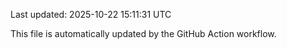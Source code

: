 Last updated: 2025-10-22 15:11:31 UTC

This file is automatically updated by the GitHub Action workflow.
